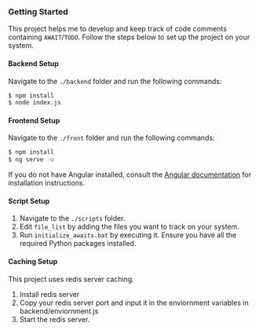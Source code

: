 ### Getting Started

This project helps me to develop and keep track of code comments containing `AWAIT`/`TODO`. Follow the steps below to set up the project on your system.

#### Backend Setup

Navigate to the `./backend` folder and run the following commands:

```bash
$ npm install
$ node index.js
```

#### Frontend Setup

Navigate to the `./front` folder and run the following commands:

```bash
$ npm install
$ ng serve -o
```

If you do not have Angular installed, consult the [Angular documentation](https://angular.io/guide/setup-local) for installation instructions.

#### Script Setup

1. Navigate to the `./scripts` folder.
2. Edit `file_list` by adding the files you want to track on your system.
3. Run `initialize_awaits.bat` by executing it. Ensure you have all the required Python packages installed.


#### Caching Setup

This project uses redis server caching.

1. Install redis server
2. Copy your redis server port and input it in the enviornment variables in backend/enviornment.js
3. Start the redis server.